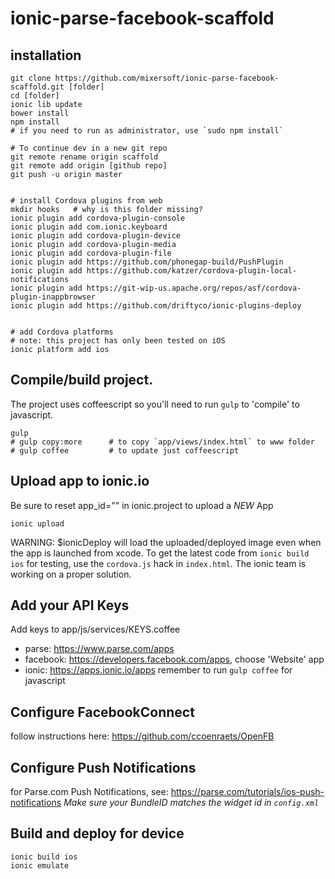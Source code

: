# ionic-parse-facebook-scaffold

## installation
```
git clone https://github.com/mixersoft/ionic-parse-facebook-scaffold.git [folder]
cd [folder]
ionic lib update
bower install
npm install 
# if you need to run as administrator, use `sudo npm install`

# To continue dev in a new git repo 
git remote rename origin scaffold 
git remote add origin [github repo]
git push -u origin master


# install Cordova plugins from web
mkdir hooks   # why is this folder missing?
ionic plugin add cordova-plugin-console
ionic plugin add com.ionic.keyboard
ionic plugin add cordova-plugin-device
ionic plugin add cordova-plugin-media
ionic plugin add cordova-plugin-file
ionic plugin add https://github.com/phonegap-build/PushPlugin
ionic plugin add https://github.com/katzer/cordova-plugin-local-notifications
ionic plugin add https://git-wip-us.apache.org/repos/asf/cordova-plugin-inappbrowser
ionic plugin add https://github.com/driftyco/ionic-plugins-deploy


# add Cordova platforms
# note: this project has only been tested on iOS 
ionic platform add ios
```

## Compile/build project. 
The project uses coffeescript so you'll need to run `gulp` to 'compile' to javascript.
```
gulp
# gulp copy:more      # to copy `app/views/index.html` to www folder
# gulp coffee         # to update just coffeescript
```

## Upload app to ionic.io
Be sure to reset app_id="" in ionic.project to upload a *NEW* App
```
ionic upload 
```
WARNING: $ionicDeploy will load the uploaded/deployed image even when the app is launched
from xcode. To get the latest code from `ionic build ios` for testing, use the `cordova.js` hack in `index.html`. The ionic team is working on a proper solution.


## Add your API Keys 
Add keys to app/js/services/KEYS.coffee
- parse:      https://www.parse.com/apps
- facebook:   https://developers.facebook.com/apps, choose 'Website' app
- ionic:      https://apps.ionic.io/apps
remember to run `gulp coffee` for javascript

## Configure FacebookConnect
follow instructions here: https://github.com/ccoenraets/OpenFB

## Configure Push Notifications
for Parse.com Push Notifications, see: https://parse.com/tutorials/ios-push-notifications
*Make sure your BundleID matches the widget id in `config.xml`*

## Build and deploy for device
```
ionic build ios
ionic emulate

```




